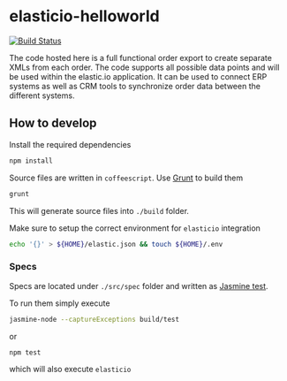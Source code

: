 elasticio-helloworld
====================

[![Build Status](https://travis-ci.org/hajoeichler/elasticio-helloworld.png?branch=master)](https://travis-ci.org/hajoeichler/elasticio-helloworld)

The code hosted here is a full functional order export to create separate XMLs from each order. The code supports all possible data points and will be used within the elastic.io application. It can be used to connect ERP systems as well as CRM tools to synchronize order data between the different systems.

## How to develop

Install the required dependencies

```bash
npm install
```

Source files are written in `coffeescript`. Use [Grunt](http://gruntjs.com/) to build them

```bash
grunt
```

This will generate source files into `./build` folder.

Make sure to setup the correct environment for `elasticio` integration

```bash
echo '{}' > ${HOME}/elastic.json && touch ${HOME}/.env
```

### Specs

Specs are located under `./src/spec` folder and written as [Jasmine test](http://pivotal.github.io/jasmine/).

To run them simply execute

```bash
jasmine-node --captureExceptions build/test
```

or

```bash
npm test
```

which will also execute `elasticio`
